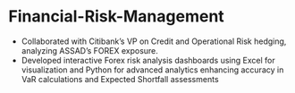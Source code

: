 # Financial-Risk-Management
* Collaborated with Citibank’s VP on Credit and Operational Risk hedging, analyzing ASSAD’s FOREX exposure.
* Developed interactive Forex risk analysis dashboards using Excel for visualization and Python for advanced analytics enhancing accuracy in VaR calculations and Expected Shortfall assessments
